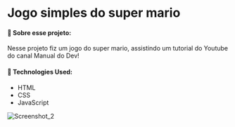 # Jogo simples do super mario

#### 🔹 Sobre esse projeto:

Nesse projeto fiz um jogo do super mario, assistindo um tutorial do Youtube do canal Manual do Dev!

#### 🔹 Technologies Used:
- HTML
- CSS
- JavaScript
 

![Screenshot_2](https://user-images.githubusercontent.com/101739492/172626429-63443f45-599d-49de-9921-c9be3780440e.png)
